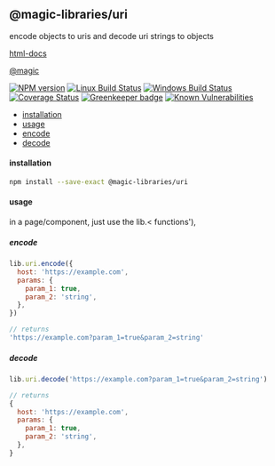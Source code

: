 ## @magic-libraries/uri

encode objects to uris and decode uri strings to objects

[html-docs](https://magic-libraries.github.io/uri)

[@magic](https://magic.github.io/core)

[![NPM version][npm-image]][npm-url]
[![Linux Build Status][travis-image]][travis-url]
[![Windows Build Status][appveyor-image]][appveyor-url]
[![Coverage Status][coveralls-image]][coveralls-url]
[![Greenkeeper badge][greenkeeper-image]][greenkeeper-url]
[![Known Vulnerabilities][snyk-image]][snyk-url]

[npm-image]: https://img.shields.io/npm/v/@magic-libraries/uri.svg
[npm-url]: https://www.npmjs.com/package/@magic-libraries/uri
[travis-image]: https://img.shields.io/travis/com/magic-libraries/uri/master
[travis-url]: https://travis-ci.com/magic-libraries/uri
[appveyor-image]: https://img.shields.io/appveyor/ci/magiclibraries/uri/master.svg
[appveyor-url]: https://ci.appveyor.com/project/magiclibraries/uri/branch/master
[coveralls-image]: https://coveralls.io/repos/github/magic-libraries/uri/badge.svg
[coveralls-url]: https://coveralls.io/github/magic-libraries/uri
[greenkeeper-image]: https://badges.greenkeeper.io/magic-libraries/uri.svg
[greenkeeper-url]: https://badges.greenkeeper.io/magic-libraries/uri.svg
[snyk-image]: https://snyk.io/test/github/magic-libraries/uri/badge.svg
[snyk-url]: https://snyk.io/test/github/magic-libraries/uri

* [installation](#install)
* [usage](#usage)
* [encode](#usage-encode)
* [decode](#usage-decode)


#### <a name="install"></a>installation
```bash
npm install --save-exact @magic-libraries/uri
```

#### <a name="usage"></a>usage
in a page/component, just use the lib.< functions'),


##### <a name="usage-encode"></a>encode
```javascript
lib.uri.encode({
  host: 'https://example.com',
  params: {
    param_1: true,
    param_2: 'string',
  },
})

// returns
'https://example.com?param_1=true&param_2=string'
```

##### <a name="usage-decode"></a>decode
```javascript
lib.uri.decode('https://example.com?param_1=true&param_2=string')

// returns
{
  host: 'https://example.com',
  params: {
    param_1: true,
    param_2: 'string',
  },
}
```

